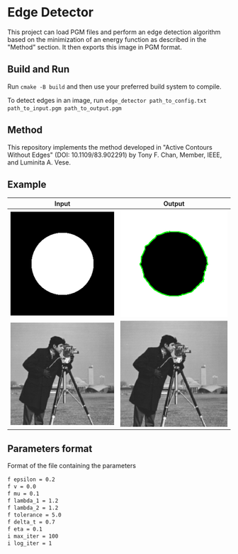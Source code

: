 # Edge Detector

This project can load PGM files and perform an edge detection algorithm based on the minimization of an energy function as described in the "Method" section. It then exports this image in PGM format.

## Build and Run

Run `cmake -B build` and then use your preferred build system to compile.

To detect edges in an image, run `edge_detector path_to_config.txt path_to_input.pgm path_to_output.pgm`

## Method

This repository implements the method developed in "Active Contours Without Edges" (DOI: 10.1109/83.902291) by Tony F. Chan, Member, IEEE, and Luminita A. Vese.

## Example

Input|Output
-|-
![Input image](./imgs/circle_in.png)|![Output image](imgs/circle_out.png)
![Input image](./imgs/test_photographer.png) | ![Input image](./imgs/test_photographer.png)

## Parameters format

Format of the file containing the parameters

```
f epsilon = 0.2
f v = 0.0
f mu = 0.1
f lambda_1 = 1.2
f lambda_2 = 1.2
f tolerance = 5.0
f delta_t = 0.7
f eta = 0.1
i max_iter = 100
i log_iter = 1
```